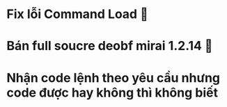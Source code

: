 # Fix lỗi Command Load 🌸
# Bán full soucre deobf mirai 1.2.14 🌸
# Nhận code lệnh theo yêu cầu nhưng code được hay không thì không biết
